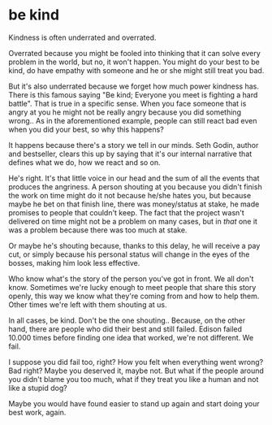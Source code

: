 
# be kind

Kindness is often underrated and overrated.

Overrated because you might be fooled into thinking that it can solve every problem in the world, but no, it won't happen.
You might do your best to be kind, do have empathy with someone and he or she might still treat you bad.

But it's also underrated because we forget how much power kindness has.
There is this famous saying "Be kind; Everyone you meet is fighting a hard battle". That is true in a specific sense.
When you face someone that is angry at you he might not be really angry because you did something wrong..
As in the aforementioned example, people can still react bad even when you did your best, so why this happens?

It happens because there's a story we tell in our minds. Seth Godin, author and bestseller, clears this up by saying that it's our internal narrative that defines what we do, how we react and so on.

He's right. It's that little voice in our head and the sum of all the events that produces the angriness.
A person shouting at you because you didn't finish the work on time might do it not because he/she hates you, but because maybe he bet on that finish line, there was money/status at stake, he made promises to people that couldn't keep.
The fact that the project wasn't delivered on time might not be a problem on many cases, but in _that_ one it was a problem because there was too much at stake.

Or maybe he's shouting because, thanks to this delay, he will receive a pay cut, or simply because his personal status will change in the eyes of the bosses, making him look less effective.

Who know what's the story of the person you've got in front. We all don't know.
Sometimes we're lucky enough to meet people that share this story openly, this way we know what they're coming from and how to help them.
Other times we're left with them shouting at us.

In all cases, be kind. Don't be the one shouting..
Because, on the other hand, there are people who did their best and still failed.
Edison failed 10.000 times before finding one idea that worked, we're not different. We fail.

I suppose you did fail too, right? How you felt when everything went wrong? Bad right? Maybe you deserved it, maybe not. But what if the people around you didn't blame you too much, what if they treat you like a human and not like a stupid dog?

Maybe you would have found easier to stand up again and start doing your best work, again.
